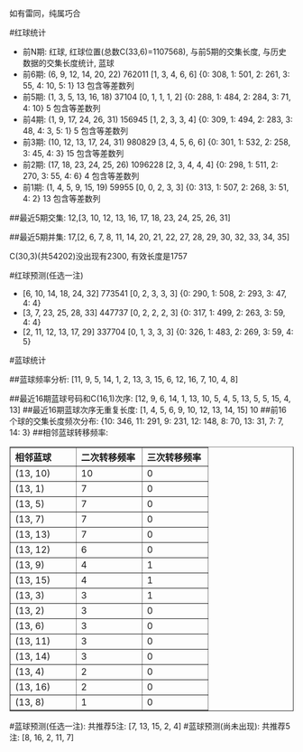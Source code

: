 <!-- 
.. title: 双色球2011010期(2011-01-23)数据分析报告
.. slug: slott-2011010-2011-01-23-report
.. date: 2011-01-24 08:00:00 UTC+08:00
.. tags: Lottery
.. link: 
.. description: 
.. type: text
-->

如有雷同，纯属巧合

<!-- TEASER_END-->

#红球统计

- 前N期: 红球, 红球位置(总数C(33,6)=1107568), 与前5期的交集长度, 与历史数据的交集长度统计, 蓝球
- 前6期: (6, 9, 12, 14, 20, 22) 762011 [1, 3, 4, 6, 6] {0: 308, 1: 501, 2: 261, 3: 55, 4: 10, 5: 1} 13 包含等差数列
- 前5期: (1, 3, 5, 13, 16, 18) 37104 [0, 1, 1, 1, 2] {0: 288, 1: 484, 2: 284, 3: 71, 4: 10} 5 包含等差数列
- 前4期: (1, 9, 17, 24, 26, 31) 156945 [1, 2, 3, 3, 4] {0: 309, 1: 494, 2: 283, 3: 48, 4: 3, 5: 1} 5 包含等差数列
- 前3期: (10, 12, 13, 17, 24, 31) 980829 [3, 4, 5, 6, 6] {0: 301, 1: 532, 2: 258, 3: 45, 4: 3} 15 包含等差数列
- 前2期: (17, 18, 23, 24, 25, 26) 1096228 [2, 3, 4, 4, 4] {0: 298, 1: 511, 2: 270, 3: 55, 4: 6} 4 包含等差数列
- 前1期: (1, 4, 5, 9, 15, 19) 59955 [0, 0, 2, 3, 3] {0: 313, 1: 507, 2: 268, 3: 51, 4: 2} 13 包含等差数列

##最近5期交集:
12,[3, 10, 12, 13, 16, 17, 18, 23, 24, 25, 26, 31]

##最近5期并集:
17,[2, 6, 7, 8, 11, 14, 20, 21, 22, 27, 28, 29, 30, 32, 33, 34, 35]

C(30,3)(共54202)没出现有2300, 
有效长度是1757

#红球预测(任选一注)

- [6, 10, 14, 18, 24, 32] 773541 [0, 2, 3, 3, 3] {0: 290, 1: 508, 2: 293, 3: 47, 4: 4}
- [3, 7, 23, 25, 28, 33] 447737 [0, 2, 2, 2, 3] {0: 317, 1: 499, 2: 263, 3: 59, 4: 4}
- [2, 11, 12, 13, 17, 29] 337704 [0, 1, 3, 3, 3] {0: 326, 1: 483, 2: 269, 3: 59, 4: 5}

#蓝球统计

##蓝球频率分析:
[11, 9, 5, 14, 1, 2, 13, 3, 15, 6, 12, 16, 7, 10, 4, 8]

##最近16期蓝球号码和C(16,1)次序:
[12, 9, 6, 14, 1, 13, 10, 5, 4, 5, 13, 5, 5, 15, 4, 13]
##最近16期蓝球次序无重复长度:
[1, 4, 5, 6, 9, 10, 12, 13, 14, 15] 10
##前16个球的交集长度频次分布:
{10: 346, 11: 291, 9: 231, 12: 148, 8: 70, 13: 31, 7: 7, 14: 3}
##相邻蓝球转移频率:
<table border="1" class="table table-striped dataframe">
  <thead>
    <tr style="text-align: left;">
      <th style="min-width: 100px;">相邻蓝球</th>
      <th style="min-width: 100px;">二次转移频率</th>
      <th style="min-width: 100px;">三次转移频率</th>
    </tr>
  </thead>
  <tbody>
    <tr>
      <td> (13, 10)</td>
      <td> 10</td>
      <td> 0</td>
    </tr>
    <tr>
      <td>  (13, 1)</td>
      <td>  7</td>
      <td> 0</td>
    </tr>
    <tr>
      <td>  (13, 5)</td>
      <td>  7</td>
      <td> 0</td>
    </tr>
    <tr>
      <td>  (13, 7)</td>
      <td>  7</td>
      <td> 0</td>
    </tr>
    <tr>
      <td> (13, 13)</td>
      <td>  7</td>
      <td> 0</td>
    </tr>
    <tr>
      <td> (13, 12)</td>
      <td>  6</td>
      <td> 0</td>
    </tr>
    <tr>
      <td>  (13, 9)</td>
      <td>  4</td>
      <td> 1</td>
    </tr>
    <tr>
      <td> (13, 15)</td>
      <td>  4</td>
      <td> 1</td>
    </tr>
    <tr>
      <td>  (13, 3)</td>
      <td>  3</td>
      <td> 1</td>
    </tr>
    <tr>
      <td>  (13, 2)</td>
      <td>  3</td>
      <td> 0</td>
    </tr>
    <tr>
      <td>  (13, 6)</td>
      <td>  3</td>
      <td> 0</td>
    </tr>
    <tr>
      <td> (13, 11)</td>
      <td>  3</td>
      <td> 0</td>
    </tr>
    <tr>
      <td> (13, 14)</td>
      <td>  3</td>
      <td> 0</td>
    </tr>
    <tr>
      <td>  (13, 4)</td>
      <td>  2</td>
      <td> 0</td>
    </tr>
    <tr>
      <td> (13, 16)</td>
      <td>  2</td>
      <td> 0</td>
    </tr>
    <tr>
      <td>  (13, 8)</td>
      <td>  1</td>
      <td> 0</td>
    </tr>
  </tbody>
</table>
#蓝球预测(任选一注):
共推荐5注: [7, 13, 15, 2, 4]
#蓝球预测(尚未出现):
共推荐5注: [8, 16, 2, 11, 7]

